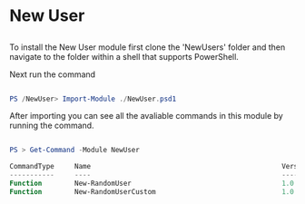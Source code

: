 # New User

## 
To install the New User module first clone the 'NewUsers' folder and then navigate to the folder within a shell that supports PowerShell. 

Next run the command

```PowerShell

PS /NewUser> Import-Module ./NewUser.psd1

````

After importing you can see all the avaliable commands in this module by running the command.


```PowerShell 

PS > Get-Command -Module NewUser

CommandType     Name                                               Version    Source
-----------     ----                                               -------    ------
Function        New-RandomUser                                     1.0.0      NewUser
Function        New-RandomUserCustom                               1.0.0      NewUser


```

